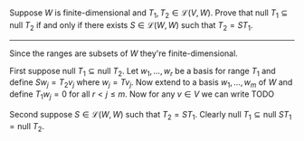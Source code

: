 Suppose $W$ is finite-dimensional and $T_1,T_2 \in \mathcal L(V,W).$ Prove that $\text{null } T_1 \subseteq \text{null }T_2$ if and only if there exists $S \in \mathcal L(W,W)$ such that $T_2 = ST_1$.

---
Since the ranges are subsets of $W$ they're finite-dimensional.

First suppose $\text{null }T_1 \subseteq \text{null }T_2$. 
Let $w_1,\dots,w_r$ be a basis for $\text{range }T_1$ and define $Sw_j = T_2v_j$ where $w_j = Tv_j$.
Now extend to a basis $w_1,\dots,w_m$ of $W$ and define $T_1 w_j = 0$ for all $r < j \le m$. 
Now for any $v \in V$ we can write
TODO

Second suppose $S \in \mathcal L(W,W)$ such that $T_2 = ST_1$. Clearly $\text{null }T_1 \subseteq \text{null }ST_1 = \text{null }T_2$.